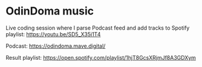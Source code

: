 # OdinDoma music

Live coding session where I parse Podcast feed and add tracks to Spotify playlist:
https://youtu.be/SD5_X35i1T4

Podcast: https://odindoma.mave.digital/

Result playlist: https://open.spotify.com/playlist/1hjT8GcsXRjmJf8A3GDXym
